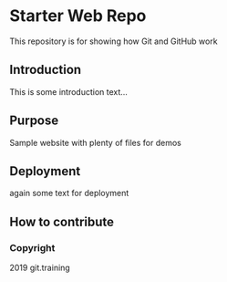 # Starter Web Repo

This repository is for showing how Git and GitHub work

## Introduction

This is some introduction text...

## Purpose

Sample website with plenty of files for demos

## Deployment

again some text for deployment 

## How to contribute

### Copyright
2019 git.training